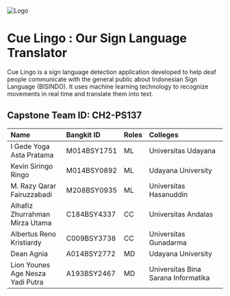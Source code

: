 ![Logo]([https://cdn.discordapp.com/attachments/1151142345857843243/1181982867144843395/Logo__Text.png?ex=65830a53&is=65709553&hm=19548eb42091eb84b3b63e9c1e66e2f1798179fbe7e721ef5158ea70a0527551&](https://github.com/akangromeo/CueLingo/blob/mobile-development/app/src/main/res/drawable/cuelingo_logo_green.png))


# Cue Lingo : Our Sign Language Translator

Cue Lingo is a sign language detection application developed to help deaf people communicate with the general public about Indonesian Sign Language (BISINDO). It uses machine learning technology to recognize movements in real time and translate them into text. 


## Capstone Team ID: CH2-PS137

| Name        | Bangkit ID            | Roles | Colleges |
| :--------------- | :-------------- |:------| :------|
| I Gede Yoga Asta Pratama          | M014BSY1751           | ML | Universitas Udayana |
| Kevin Siringo Ringo          | M014BSY0892           | ML | Udayana University |
| M. Razy Qarar Fairuzzabadi          | M208BSY0935            | ML | Universitas Hasanuddin |
| Alhafiz Zhurrahman Mirza Utama          | C184BSY4337            | CC | Universitas Andalas |
| Albertus Reno Kristiardy          | C009BSY3738           | CC | Universitas Gunadarma |
| Dean Agnia          | A014BSY2772           | MD | Udayana University |
| Lion Younes Age Nesza Yadi Putra          | A193BSY2467           | MD | Universitas Bina Sarana Informatika |
